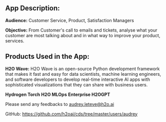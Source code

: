 ## App Description: 

**Audience:** Customer Service, Product, Satisfaction Managers

**Objective:** From Customer's call to emails and tickets, analyse what your customer are most talking about and in what way to improve your product, services.

## Products Used in the App: 

**H2O Wave:** H2O Wave is an open-source Python development framework that makes it fast and easy for data scientists, machine learning engineers, and software developers to develop real-time interactive AI apps with sophisticated visualizations that they can share with business users.

**Hydrogen Torch** 
**H2O MLOps** 
**Enterprise H2OGPT**

Please send any feedbacks to audrey.leteve@h2o.ai

GitHub: https://github.com/h2oai/cds/tree/master/users/audrey